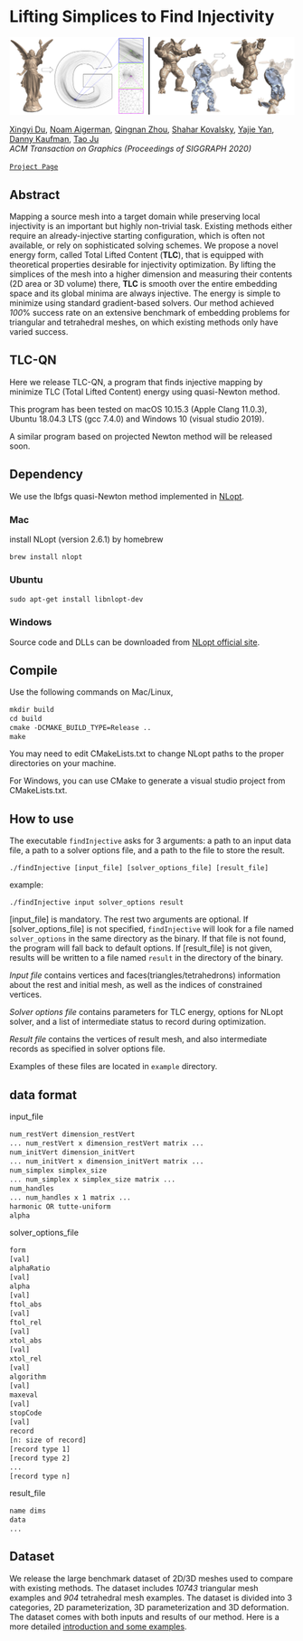 # Lifting Simplices to Find Injectivity

![](figure/teaser.png)

[Xingyi Du](https://duxingyi-charles.github.io/), [Noam Aigerman](https://research.adobe.com/person/noam-aigerman/), [Qingnan Zhou](https://research.adobe.com/person/qingnan-zhou/), [Shahar Kovalsky](https://shaharkov.github.io/), [Yajie Yan](https://yajieyan.github.io/), [Danny Kaufman](https://research.adobe.com/person/danny-kaufman/), [Tao Ju](https://www.cse.wustl.edu/~taoju/)<br/>
*ACM Transaction on Graphics (Proceedings of SIGGRAPH 2020)*<br/>

[`Project Page`](https://duxingyi-charles.github.io/publication/lifting-simplices-to-find-injectivity/)

## Abstract

Mapping a source mesh into a target domain while preserving local injectivity is an important but highly non-trivial task. Existing methods either require an already-injective starting configuration, which is often not available, or rely on sophisticated solving schemes. We propose a novel energy form, called Total Lifted Content (**TLC**), that is equipped with theoretical properties desirable for injectivity optimization. By lifting the simplices of the mesh into a higher dimension and measuring their contents (2D area or 3D volume) there, **TLC** is smooth over the entire embedding space and its global minima are always injective. The energy is simple to minimize using standard gradient-based solvers. Our method achieved _100_% success rate on an extensive benchmark of embedding problems for triangular and tetrahedral meshes, on which existing methods only have varied success.

## TLC-QN

Here we release TLC-QN, a program that finds injective mapping by minimize TLC (Total Lifted Content) energy using quasi-Newton method.

This program has been tested on macOS 10.15.3 (Apple Clang 11.0.3), Ubuntu 18.04.3 LTS (gcc 7.4.0) and Windows 10 (visual studio 2019).

A similar program based on projected Newton method will be released soon.

## Dependency

We use the lbfgs quasi-Newton method implemented in [NLopt](https://nlopt.readthedocs.io/en/latest/).

### Mac
install NLopt (version 2.6.1) by homebrew

    brew install nlopt

### Ubuntu
    sudo apt-get install libnlopt-dev
    
### Windows

Source code and DLLs can be downloaded from [NLopt official site](https://nlopt.readthedocs.io/en/latest/NLopt_on_Windows/).


## Compile

Use the following commands on Mac/Linux,
    
    mkdir build
    cd build
    cmake -DCMAKE_BUILD_TYPE=Release ..
    make

You may need to edit CMakeLists.txt to change NLopt paths to the proper directories on your machine.

For Windows, you can use CMake to generate a visual studio project from CMakeLists.txt.

## How to use

The executable `findInjective` asks for 3 arguments: a path to an input data file, a path to a solver options file, and a path to the file to store the result.

    ./findInjective [input_file] [solver_options_file] [result_file]

example:

    ./findInjective input solver_options result

[input_file] is mandatory. The rest two arguments are optional. If [solver_options_file] is not specified, `findInjective` will look for a file named `solver_options` in the same directory as the binary. If that file is not found, the program will fall back to default options. If [result_file] is not given, results will be written to a file named `result` in the directory of the binary.

_Input file_ contains vertices and faces(triangles/tetrahedrons) information about the rest and initial mesh, as well as the indices of constrained vertices.

_Solver options file_ contains parameters for TLC energy, options for NLopt solver, and a list of intermediate status to record during optimization.

_Result file_ contains the vertices of result mesh, and also intermediate records as specified in solver options file.

Examples of these files are located in `example` directory.

## data format

input_file

    num_restVert dimension_restVert
    ... num_restVert x dimension_restVert matrix ...
    num_initVert dimension_initVert
    ... num_initVert x dimension_initVert matrix ...
    num_simplex simplex_size
    ... num_simplex x simplex_size matrix ...
    num_handles
    ... num_handles x 1 matrix ...
    harmonic OR tutte-uniform
    alpha
 
solver_options_file

    form
    [val]
    alphaRatio
    [val]
    alpha
    [val]
    ftol_abs
    [val]
    ftol_rel
    [val]
    xtol_abs
    [val]
    xtol_rel
    [val]
    algorithm
    [val]
    maxeval
    [val]
    stopCode
    [val]
    record
    [n: size of record]
    [record type 1]
    [record type 2]
    ...
    [record type n]


result_file
    
    name dims
    data
    ...

    
## Dataset

We release the large benchmark dataset of 2D/3D meshes used to compare with existing methods. The dataset includes _10743_ triangular mesh examples and _904_ tetrahedral mesh examples. The dataset is divided into 3 categories, 2D parameterization, 3D parameterization and 3D deformation. The dataset comes with both inputs and results of our method. Here is a more detailed [introduction and some examples](https://github.com/duxingyi-charles/Locally-Injective-Mappings-Benchmark).

    
    
